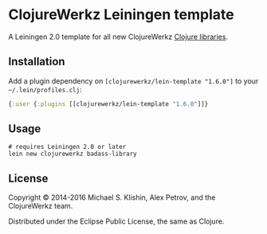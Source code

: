 # ClojureWerkz Leiningen template

A Leiningen 2.0 template for all new ClojureWerkz [Clojure libraries](http://clojurewerkz.org).


## Installation

Add a plugin dependency on `[clojurewerkz/lein-template "1.6.0"]` to
your `~/.lein/profiles.clj`:

``` clojure
{:user {:plugins [[clojurewerkz/lein-template "1.6.0"]]}
```


## Usage

    # requires Leiningen 2.0 or later
    lein new clojurewerkz badass-library


## License

Copyright © 2014-2016 Michael S. Klishin, Alex Petrov, and the ClojureWerkz team.

Distributed under the Eclipse Public License, the same as Clojure.
